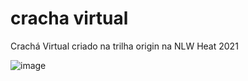 # cracha virtual #
Crachá Virtual criado na trilha origin na NLW Heat 2021

![image](https://user-images.githubusercontent.com/92896765/209250454-d074f4dc-e9f0-4fe6-88d4-4fbe71847a3b.png)
